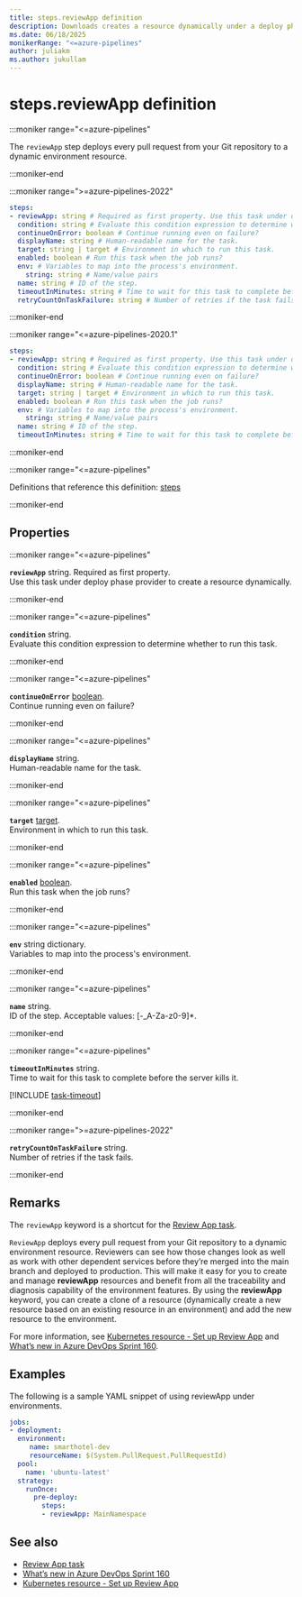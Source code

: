 ```yaml
---
title: steps.reviewApp definition
description: Downloads creates a resource dynamically under a deploy phase provider.
ms.date: 06/18/2025
monikerRange: "<=azure-pipelines"
author: juliakm
ms.author: jukullam
---
```


# steps.reviewApp definition

<!-- :::description::: -->
:::moniker range="<=azure-pipelines"

<!-- :::editable-content name="description"::: -->
The `reviewApp` step deploys every pull request from your Git repository to a dynamic environment resource.
<!-- :::editable-content-end::: -->

:::moniker-end
<!-- :::description-end::: -->

<!-- :::syntax::: -->
:::moniker range=">=azure-pipelines-2022"

```yaml
steps:
- reviewApp: string # Required as first property. Use this task under deploy phase provider to create a resource dynamically.
  condition: string # Evaluate this condition expression to determine whether to run this task.
  continueOnError: boolean # Continue running even on failure?
  displayName: string # Human-readable name for the task.
  target: string | target # Environment in which to run this task.
  enabled: boolean # Run this task when the job runs?
  env: # Variables to map into the process's environment.
    string: string # Name/value pairs
  name: string # ID of the step.
  timeoutInMinutes: string # Time to wait for this task to complete before the server kills it.
  retryCountOnTaskFailure: string # Number of retries if the task fails.
```

:::moniker-end

:::moniker range="<=azure-pipelines-2020.1"

```yaml
steps:
- reviewApp: string # Required as first property. Use this task under deploy phase provider to create a resource dynamically.
  condition: string # Evaluate this condition expression to determine whether to run this task.
  continueOnError: boolean # Continue running even on failure?
  displayName: string # Human-readable name for the task.
  target: string | target # Environment in which to run this task.
  enabled: boolean # Run this task when the job runs?
  env: # Variables to map into the process's environment.
    string: string # Name/value pairs
  name: string # ID of the step.
  timeoutInMinutes: string # Time to wait for this task to complete before the server kills it.
```

:::moniker-end
<!-- :::syntax-end::: -->

<!-- :::parents::: -->
:::moniker range="<=azure-pipelines"

Definitions that reference this definition: [steps](steps.md)

:::moniker-end
<!-- :::parents-end::: -->

## Properties

<!-- :::properties::: -->
<!-- :::item name="reviewApp"::: -->
:::moniker range="<=azure-pipelines"

**`reviewApp`** string. Required as first property.<br><!-- :::editable-content name="propDescription"::: -->
Use this task under deploy phase provider to create a resource dynamically.
<!-- :::editable-content-end::: -->

:::moniker-end
<!-- :::item-end::: -->
<!-- :::item name="condition"::: -->
:::moniker range="<=azure-pipelines"

**`condition`** string.<br><!-- :::editable-content name="propDescription"::: -->
Evaluate this condition expression to determine whether to run this task.
<!-- :::editable-content-end::: -->

:::moniker-end
<!-- :::item-end::: -->
<!-- :::item name="continueOnError"::: -->
:::moniker range="<=azure-pipelines"

**`continueOnError`** [boolean](boolean.md).<br><!-- :::editable-content name="propDescription"::: -->
Continue running even on failure?
<!-- :::editable-content-end::: -->

:::moniker-end
<!-- :::item-end::: -->
<!-- :::item name="displayName"::: -->
:::moniker range="<=azure-pipelines"

**`displayName`** string.<br><!-- :::editable-content name="propDescription"::: -->
Human-readable name for the task.
<!-- :::editable-content-end::: -->

:::moniker-end
<!-- :::item-end::: -->
<!-- :::item name="target"::: -->
:::moniker range="<=azure-pipelines"

**`target`** [target](target.md).<br><!-- :::editable-content name="propDescription"::: -->
Environment in which to run this task.
<!-- :::editable-content-end::: -->

:::moniker-end
<!-- :::item-end::: -->
<!-- :::item name="enabled"::: -->
:::moniker range="<=azure-pipelines"

**`enabled`** [boolean](boolean.md).<br><!-- :::editable-content name="propDescription"::: -->
Run this task when the job runs?
<!-- :::editable-content-end::: -->

:::moniker-end
<!-- :::item-end::: -->
<!-- :::item name="env"::: -->
:::moniker range="<=azure-pipelines"

**`env`** string dictionary.<br><!-- :::editable-content name="propDescription"::: -->
Variables to map into the process's environment.
<!-- :::editable-content-end::: -->

:::moniker-end
<!-- :::item-end::: -->
<!-- :::item name="name"::: -->
:::moniker range="<=azure-pipelines"

**`name`** string.<br><!-- :::editable-content name="propDescription"::: -->
ID of the step. Acceptable values: [-_A-Za-z0-9]*.
<!-- :::editable-content-end::: -->

:::moniker-end
<!-- :::item-end::: -->
<!-- :::item name="timeoutInMinutes"::: -->
:::moniker range="<=azure-pipelines"

**`timeoutInMinutes`** string.<br><!-- :::editable-content name="propDescription"::: -->
Time to wait for this task to complete before the server kills it.

[!INCLUDE [task-timeout](./includes/task-timeout.md)]
<!-- :::editable-content-end::: -->

:::moniker-end
<!-- :::item-end::: -->
<!-- :::item name="retryCountOnTaskFailure"::: -->
:::moniker range=">=azure-pipelines-2022"

**`retryCountOnTaskFailure`** string.<br><!-- :::editable-content name="propDescription"::: -->
Number of retries if the task fails.
<!-- :::editable-content-end::: -->

:::moniker-end
<!-- :::item-end::: -->
<!-- :::properties-end::: -->

<!-- :::remarks::: -->
<!-- :::editable-content name="remarks"::: -->
## Remarks

The `reviewApp` keyword is a shortcut for the [Review App task](/azure/devops/pipelines/tasks/reference/review-app-v0).

`ReviewApp` deploys every pull request from your Git repository to a dynamic environment resource. Reviewers can see how those changes look as well as work with other dependent services before they’re merged into the main branch and deployed to production. This will make it easy for you to create and manage **reviewApp** resources and benefit from all the traceability and diagnosis capability of the environment features. By using the **reviewApp** keyword, you can create a clone of a resource (dynamically create a new resource based on an existing resource in an environment) and add the new resource to the environment.

For more information, see [Kubernetes resource - Set up Review App](/azure/devops/pipelines/process/environments-kubernetes#set-up-review-app) and [What’s new in Azure DevOps Sprint 160](https://devblogs.microsoft.com/devops/whats-new-in-azure-devops-sprint-160/).
<!-- :::editable-content-end::: -->
<!-- :::remarks-end::: -->

<!-- :::examples::: -->
<!-- :::editable-content name="examples"::: -->
## Examples


The following is a sample YAML snippet of using reviewApp under environments.

```yaml
jobs:
- deployment:
  environment: 
     name: smarthotel-dev      
     resourceName: $(System.PullRequest.PullRequestId) 
  pool:
    name: 'ubuntu-latest'
  strategy:                 
    runOnce:            
      pre-deploy: 
        steps:       
        - reviewApp: MainNamespace
```
<!-- :::editable-content-end::: -->
<!-- :::examples-end::: -->

<!-- :::see-also::: -->
<!-- :::editable-content name="seeAlso"::: -->
## See also

- [Review App task](/azure/devops/pipelines/tasks/reference/review-app-v0)
- [What’s new in Azure DevOps Sprint 160](https://devblogs.microsoft.com/devops/whats-new-in-azure-devops-sprint-160/)
- [Kubernetes resource - Set up Review App](/azure/devops/pipelines/process/environments-kubernetes#set-up-review-app)
<!-- :::editable-content-end::: -->
<!-- :::see-also-end::: -->
